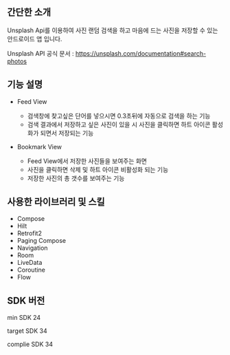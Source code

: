## 간단한 소개
Unsplash Api를 이용하여 사진 랜덤 검색을 하고 마음에 드는 사진을 저장할 수 있는 안드로이드 앱 입니다.

Unsplash API 공식 문서 : https://unsplash.com/documentation#search-photos

## 기능 설명
+ Feed View
  + 검색창에 찾고싶은 단어를 넣으시면 0.3초뒤에 자동으로 검색을 하는 기능 
  + 검색 결과에서 저장하고 싶은 사진이 있을 시 사진을 클릭하면 하트 아이콘 활성화가 되면서 저장되는 기능
 
+ Bookmark View
  + Feed View에서 저장한 사진들을 보여주는 화면
  + 사진을 클릭하면 삭제 및 하트 아이콘 비활성화 되는 기능
  + 저장한 사진의 총 갯수를 보여주는 기능
 
## 사용한 라이브러리 및 스킬
+ Compose
+ Hilt
+ Retrofit2
+ Paging Compose
+ Navigation
+ Room
+ LiveData
+ Coroutine
+ Flow

## SDK 버전
min SDK 24

target SDK 34

complie SDK 34





